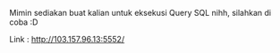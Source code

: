 Mimin sediakan buat kalian untuk eksekusi Query SQL nihh, silahkan di coba :D

Link : http://103.157.96.13:5552/